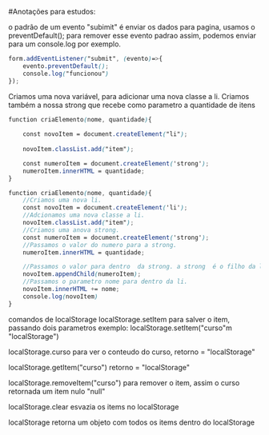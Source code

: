 #Anotações  para estudos:

o padrão de um evento "subimit" é enviar os dados para pagina, usamos o preventDefault(); para remover esse evento padrao assim, podemos enviar para um console.log por exemplo.
```scss
form.addEventListener("submit", (evento)=>{
    evento.preventDefault();
    console.log("funcionou")
});
```
Criamos uma nova variável, para adicionar uma nova classe a li.
Criamos também a nossa strong que recebe como parametro a quantidade de itens
```scss
function criaElemento(nome, quantidade){
    
    const novoItem = document.createElement("li"); 
     
    novoItem.classList.add("item");

    const numeroItem = document.createElement('strong');
    numeroItem.innerHTML = quantidade;
}
```
```scss
function criaElemento(nome, quantidade){
    //Criamos uma nova li.
    const novoItem = document.createElement('li'); 
    //Adcionamos uma nova classe a li.
    novoItem.classList.add("item");
    //Criamos uma anova strong.
    const numeroItem = document.createElement('strong');
    //Passamos o valor do numero para a strong.
    numeroItem.innerHTML = quantidade;

    //Passamos o valor para dentro  da strong. a strong  é o filho da li.
    novoItem.appendChild(numeroItem); 
    //Passamos o parametro nome para dentro da li.
    novoItem.innerHTML += nome;
    console.log(novoItem)
}
```

comandos  de localStorage
localStorage.setItem para salver o item, passando dois parametros
exemplo: localStorage.setItem("curso"m "localStorage")

localStorage.curso para ver o conteudo do curso,
retorno = "localStorage"

localStorage.getItem("curso")
retorno = "localStorage"

localStorage.removeItem("curso")
para remover o item, assim o curso retornada um item nulo "null"

localStorage.clear 
esvazia os items no localStorage

localStorage
retorna um objeto com todos os items dentro do localStorage


